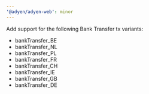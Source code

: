 ```yaml
---
'@adyen/adyen-web': minor
---
```


Add support for the following Bank Transfer tx variants:
- bankTransfer_BE
- bankTransfer_NL
- bankTransfer_PL
- bankTransfer_FR
- bankTransfer_CH
- bankTransfer_IE
- bankTransfer_GB
- bankTransfer_DE
